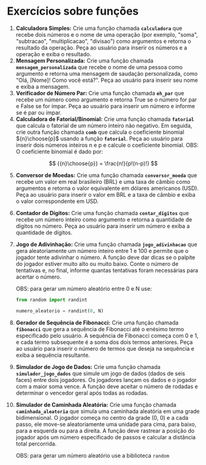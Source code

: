 # Exercícios sobre funções

1. **Calculadora Simples:** Crie uma função chamada **`calculadora`** que recebe dois números e o nome de uma operação (por exemplo, "soma", "subtracao", "multiplicacao", "divisao") como argumentos e retorna o resultado da operação. Peça ao usuário para inserir os números e a operação e exiba o resultado.
2. **Mensagem Personalizada:** Crie uma função chamada **`mensagem_personalizada`** que recebe o nome de uma pessoa como argumento e retorna uma mensagem de saudação personalizada, como "Olá, [Nome]! Como você está?". Peça ao usuário para inserir seu nome e exiba a mensagem.
3. **Verificador de Número Par:** Crie uma função chamada **`eh_par`** que recebe um número como argumento e retorna True se o número for par e False se for ímpar. Peça ao usuário para inserir um número e informe se é par ou ímpar.
4. **Calculadora de Fatorial/Binomial:** Crie uma função chamada **`fatorial`** que calcula o fatorial de um número inteiro não negativo. Em seguida, crie outra função chamada **`comb`** que calcula o coeficiente binomial ${n}\choose{p}$ usando a função **`fatorial`**. Peça ao usuário para inserir dois números inteiros n e p e calcule o coeficiente binomial.
OBS: O coeficiente binomial é dado por:
    
$$ {{n}\choose{p}} = \frac{n!}{p!(n-p)!} $$
    
5. **Conversor de Moedas:** Crie uma função chamada **`conversor_moeda`** que recebe um valor em real brasileiro (BRL) e uma taxa de câmbio como argumentos e retorna o valor equivalente em dólares americanos (USD). Peça ao usuário para inserir o valor em BRL e a taxa de câmbio e exiba o valor correspondente em USD.
6. **Contador de Dígitos:** Crie uma função chamada **`contar_digitos`** que recebe um número inteiro como argumento e retorna a quantidade de dígitos no número. Peça ao usuário para inserir um número e exiba a quantidade de dígitos.
7. **Jogo de Adivinhação:** Crie uma função chamada **`jogo_adivinhacao`** que gera aleatoriamente um número inteiro entre 1 e 100 e permite que o jogador tente adivinhar o número. A função deve dar dicas se o palpite do jogador estiver muito alto ou muito baixo. Conte o número de tentativas e, no final, informe quantas tentativas foram necessárias para acertar o número.
    
    OBS: para gerar um número aleatório entre 0 e N use:
    
    ```python
    from random import randint
    
    numero_aleatorio = randint(0, N)
    ```
    
8. **Gerador de Sequência de Fibonacci:** Crie uma função chamada **`fibonacci`** que gera a sequência de Fibonacci até o enésimo termo especificado pelo usuário. A sequência de Fibonacci começa com 0 e 1, e cada termo subsequente é a soma dos dois termos anteriores. Peça ao usuário para inserir o número de termos que deseja na sequência e exiba a sequência resultante.
9. **Simulador de Jogo de Dados:** Crie uma função chamada **`simulador_jogo_dados`** que simule um jogo de dados (dados de seis faces) entre dois jogadores. Os jogadores lançam os dados e o jogador com a maior soma vence. A função deve aceitar o número de rodadas e determinar o vencedor geral após todas as rodadas.
10. **Simulador de Caminhada Aleatória:** Crie uma função chamada **`caminhada_aleatoria`** que simula uma caminhada aleatória em uma grade bidimensional. O jogador começa no centro da grade (0, 0) e a cada passo, ele move-se aleatoriamente uma unidade para cima, para baixo, para a esquerda ou para a direita. A função deve rastrear a posição do jogador após um número especificado de passos e calcular a distância total percorrida.
    
    OBS: para gerar um número aleatório use a biblioteca `random`